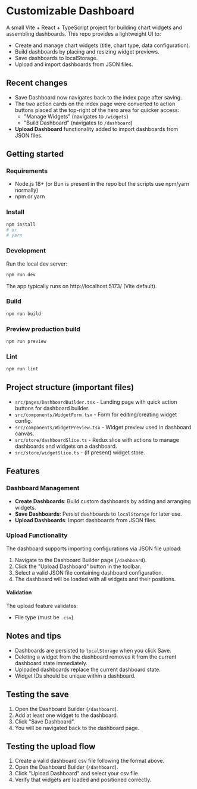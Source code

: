 # Customizable Dashboard
A small Vite + React + TypeScript project for building chart widgets and assembling dashboards.
This repo provides a lightweight UI to:
- Create and manage chart widgets (title, chart type, data configuration).
- Build dashboards by placing and resizing widget previews.
- Save dashboards to localStorage.
- Upload and import dashboards from JSON files.

## Recent changes
- Save Dashboard now navigates back to the index page after saving.
- The two action cards on the index page were converted to action buttons placed at the top-right of the hero area for quicker access:
  - "Manage Widgets" (navigates to `/widgets`)
  - "Build Dashboard" (navigates to `/dashboard`)
- **Upload Dashboard** functionality added to import dashboards from JSON files.

## Getting started

### Requirements
- Node.js 18+ (or Bun is present in the repo but the scripts use npm/yarn normally)
- npm or yarn

### Install
```bash
npm install
# or
# yarn
```

### Development
Run the local dev server:
```powershell
npm run dev
```
The app typically runs on http://localhost:5173/ (Vite default).

### Build
```powershell
npm run build
```

### Preview production build
```powershell
npm run preview
```

### Lint
```powershell
npm run lint
```

## Project structure (important files)
- `src/pages/DashboardBuilder.tsx` - Landing page with quick action buttons for dashboard builder.
- `src/components/WidgetForm.tsx` - Form for editing/creating widget config.
- `src/components/WidgetPreview.tsx` - Widget preview used in dashboard canvas.
- `src/store/dashboardSlice.ts` - Redux slice with actions to manage dashboards and widgets on a dashboard.
- `src/store/widgetSlice.ts` - (if present) widget store.

## Features

### Dashboard Management
- **Create Dashboards**: Build custom dashboards by adding and arranging widgets.
- **Save Dashboards**: Persist dashboards to `localStorage` for later use.
- **Upload Dashboards**: Import dashboards from JSON files.

### Upload Functionality
The dashboard supports importing configurations via JSON file upload:

1. Navigate to the Dashboard Builder page (`/dashboard`).
2. Click the "Upload Dashboard" button in the toolbar.
3. Select a valid JSON file containing dashboard configuration.
4. The dashboard will be loaded with all widgets and their positions.

#### Validation
The upload feature validates:
- File type (must be `.csv`)

## Notes and tips
- Dashboards are persisted to `localStorage` when you click Save.
- Deleting a widget from the dashboard removes it from the current dashboard state immediately.
- Uploaded dashboards replace the current dashboard state.
- Widget IDs should be unique within a dashboard.

## Testing the save
1. Open the Dashboard Builder (`/dashboard`).
2. Add at least one widget to the dashboard.
3. Click "Save Dashboard".
4. You will be navigated back to the dashboard page.

## Testing the upload flow
1. Create a valid dashboard csv file following the format above.
2. Open the Dashboard Builder (`/dashboard`).
3. Click "Upload Dashboard" and select your csv file.
4. Verify that widgets are loaded and positioned correctly.